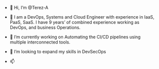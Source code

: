 - 👋 Hi, I’m @Terez-A
- 👀 I am a DevOps, Systems and Cloud Engineer with experience in IaaS, PaaS, SaaS. 
      I have 9 years’ of combined experience working as DevOps, and business Operations.
      
- 🌱 I’m currently working on Automating the CI/CD pipelines using multiple interconnected tools.
- 💞️ I’m looking to expand my skills in DevSecOps
- 📫 

<!---
Terez-A/Terez-A is a ✨ special ✨ repository because its `README.md` (this file) appears on your GitHub profile.
You can click the Preview link to take a look at your changes.
--->
